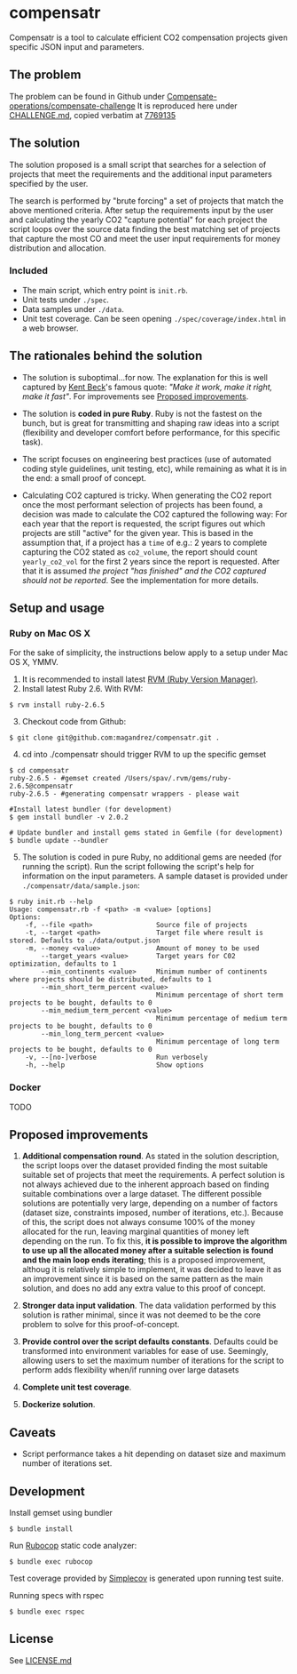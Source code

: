 # compensatr

Compensatr is a tool to calculate efficient CO2 compensation projects given 
specific JSON input and parameters.

## The problem

The problem can be found in Github under [Compensate-operations/compensate-challenge](https://github.com/Compensate-Operations/compensate-challenge)
It is reproduced here under [CHALLENGE.md](CHALLENGE.md), copied verbatim at [7769135](https://github.com/Compensate-Operations/compensate-challenge/commit/776913552a682f2797a9779263b6ef95b70fee2b)

## The solution

The solution proposed is a small script that searches for a selection of projects that meet the requirements and the additional input parameters specified by the user.

The search is performed by "brute forcing" a set of projects that match the above mentioned criteria. After setup the requirements input by the user and calculating the yearly CO2 "capture potential" for each project the script loops over the source data finding the best matching set of projects that capture the most CO and meet the user input requirements for money distribution and allocation.

### Included

- The main script, which entry point is `init.rb`.
- Unit tests under `./spec`.
- Data samples under `./data`.
- Unit test coverage. Can be seen opening `./spec/coverage/index.html` in a web browser.

## The rationales behind the solution

- The solution is suboptimal...for now. The explanation for this is well captured by [Kent Beck](https://en.wikipedia.org/wiki/Kent_Beck)'s famous quote: *"Make it work, make it right, make it fast"*. For improvements see [Proposed improvements](#proposed-improvements).

- The solution is **coded in pure Ruby**. Ruby is not the fastest on the bunch, but is great for transmitting and shaping raw ideas into a script (flexibility and developer comfort before performance, for this specific task).

- The script focuses on engineering best practices (use of automated coding style guidelines, unit testing, etc), while remaining as what it is in the end: a small proof of concept.

- Calculating CO2 captured is tricky. When generating the CO2 report once the most performant selection of projects has been found, a decision was made to calculate the CO2 captured the following way:
  For each year that the report is requested, the script figures out which projects are still "active" for the given year. This is based in the assumption that, if a project has a `time` of e.g.: 2 years to complete capturing the CO2 stated as `co2_volume`, the report should count `yearly_co2_vol` for the first 2 years since the report is requested. After that it is assumed _the project "has finished" and the CO2 captured should not be reported_. See the implementation for more details.


## Setup and usage

### Ruby on Mac OS X

For the sake of simplicity, the instructions below apply to a setup under Mac OS X, YMMV.

1. It is recommended to install latest [RVM (Ruby Version Manager)](https://rvm.io/).
2. Install latest Ruby 2.6. With RVM:
```
$ rvm install ruby-2.6.5
```
3. Checkout code from Github:
```
$ git clone git@github.com:magandrez/compensatr.git .
```
4. cd into ./compensatr should trigger RVM to up the specific gemset
```
$ cd compensatr
ruby-2.6.5 - #gemset created /Users/spav/.rvm/gems/ruby-2.6.5@compensatr
ruby-2.6.5 - #generating compensatr wrappers - please wait

#Install latest bundler (for development)
$ gem install bundler -v 2.0.2

# Update bundler and install gems stated in Gemfile (for development)
$ bundle update --bundler
```
5. The solution is coded in pure Ruby, no additional gems are needed (for running the script). 
  Run the script following the script's help for information on the input parameters. 
  A sample dataset is provided under `./compensatr/data/sample.json`:
```
$ ruby init.rb --help
Usage: compensatr.rb -f <path> -m <value> [options]
Options:
    -f, --file <path>                Source file of projects
    -t, --target <path>              Target file where result is stored. Defaults to ./data/output.json
    -m, --money <value>              Amount of money to be used
        --target_years <value>       Target years for C02 optimization, defaults to 1
        --min_continents <value>     Minimum number of continents where projects should be distributed, defaults to 1
        --min_short_term_percent <value>
                                     Minimum percentage of short term projects to be bought, defaults to 0
        --min_medium_term_percent <value>
                                     Minimum percentage of medium term projects to be bought, defaults to 0
        --min_long_term_percent <value>
                                     Minimum percentage of long term projects to be bought, defaults to 0
    -v, --[no-]verbose               Run verbosely
    -h, --help                       Show options
```
### Docker

TODO

## Proposed improvements

1. **Additional compensation round**. As stated in the solution description, the script loops over the dataset provided finding the most suitable suitable set of projects that meet the requirements. 
  A perfect solution is not always achieved due to the inherent approach based on finding suitable combinations over a large dataset. The different possible solutions are potentially very large, depending on a number of factors (dataset size, constraints imposed, number of iterations, etc.). Because of this, the script does not always consume 100% of the money allocated for the run, leaving marginal quantities of money left depending on the run. 
  To fix this, **it is possible to improve the algorithm to use up all the allocated money after a suitable selection is found and the main loop ends iterating**; this is a proposed improvement, althoug it is relatively simple to implement, it was decided to leave it as an improvement since it is based on the same pattern as the main solution, and does no add any extra value to this proof of concept.

2. **Stronger data input validation**. The data validation performed by this solution is rather minimal, since it was not deemed to be the core problem to solve for this proof-of-concept.

3. **Provide control over the script defaults constants**. Defaults could be transformed into environment variables for ease of use. Seemingly, allowing users to set the maximum number of iterations for the script to perform adds flexibility when/if running over large datasets 

4. **Complete unit test coverage**.

5. **Dockerize solution**.
 

## Caveats

- Script performance takes a hit depending on dataset size and maximum number of iterations set.

## Development

Install gemset using bundler

```
$ bundle install
```
Run [Rubocop](https://github.com/rubocop-hq/rubocop) static code analyzer:
```
$ bundle exec rubocop
```
Test coverage provided by [Simplecov](https://github.com/colszowka/simplecov) is generated upon running test suite.

Running specs with rspec
```
$ bundle exec rspec
```

## License

See [LICENSE.md](LICENSE.md)
